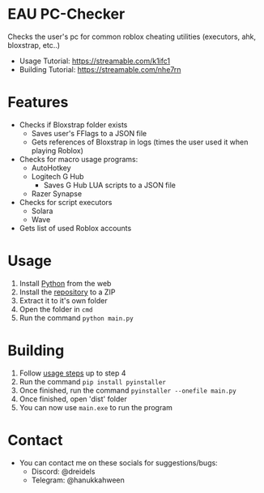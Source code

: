 # EAU PC-Checker
Checks the user's pc for common roblox cheating utilities (executors, ahk, bloxstrap, etc..)

- Usage Tutorial: https://streamable.com/k1ifc1
- Building Tutorial: https://streamable.com/nhe7rn

# Features
- Checks if Bloxstrap folder exists
  - Saves user's FFlags to a JSON file
  - Gets references of Bloxstrap in logs (times the user used it when playing Roblox)
- Checks for macro usage programs:
  - AutoHotkey
  - Logitech G Hub
    - Saves G Hub LUA scripts to a JSON file
  - Razer Synapse
- Checks for script executors
  - Solara
  - Wave
- Gets list of used Roblox accounts

# Usage
1. Install [Python](https://python.org) from the web
2. Install the [repository](https://github.com/6ce/eau-pc-checker/archive/refs/heads/main.zip) to a ZIP
3. Extract it to it's own folder
4. Open the folder in `cmd`
5. Run the command `python main.py`

# Building
1. Follow [usage steps](https://github.com/6ce/eau-pc-checker/blob/main/README.md#usage) up to step 4
2. Run the command `pip install pyinstaller`
3. Once finished, run the command `pyinstaller --onefile main.py`
4. Once finished, open 'dist' folder
5. You can now use `main.exe` to run the program

# Contact
- You can contact me on these socials for suggestions/bugs:
  - Discord: @dreidels
  - Telegram: @hanukkahween
